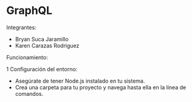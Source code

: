 # GraphQL

Integrantes: 

- Bryan Suca Jaramillo
- Karen Carazas Rodriguez

Funcionamiento:

1 Configuración del entorno:

  - Asegúrate de tener Node.js instalado en tu sistema.
  - Crea una carpeta para tu proyecto y navega hasta ella en la línea de comandos.
